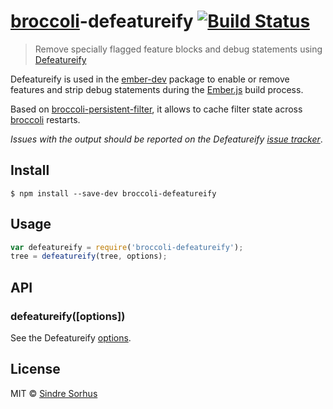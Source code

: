 # [broccoli](https://github.com/joliss/broccoli)-defeatureify [![Build Status](https://travis-ci.org/sindresorhus/broccoli-defeatureify.svg?branch=master)](https://travis-ci.org/sindresorhus/broccoli-defeatureify)

> Remove specially flagged feature blocks and debug statements using [Defeatureify](https://github.com/thomasboyt/defeatureify)

Defeatureify is used in the [ember-dev](https://github.com/emberjs/ember-dev) package to enable
or remove features and strip debug statements during the [Ember.js](https://github.com/emberjs/ember.js) build process.

Based on [broccoli-persistent-filter](https://github.com/stefanpenner/broccoli-persistent-filter), it allows to cache
filter state across [broccoli](https://github.com/joliss/broccoli) restarts.

*Issues with the output should be reported on the Defeatureify [issue tracker](https://github.com/thomasboyt/defeatureify/issues)*.

## Install

```
$ npm install --save-dev broccoli-defeatureify
```


## Usage

```js
var defeatureify = require('broccoli-defeatureify');
tree = defeatureify(tree, options);
```


## API

### defeatureify([options])

See the Defeatureify [options](https://github.com/craigteegarden/grunt-ember-defeatureify#options).


## License

MIT © [Sindre Sorhus](http://sindresorhus.com)
